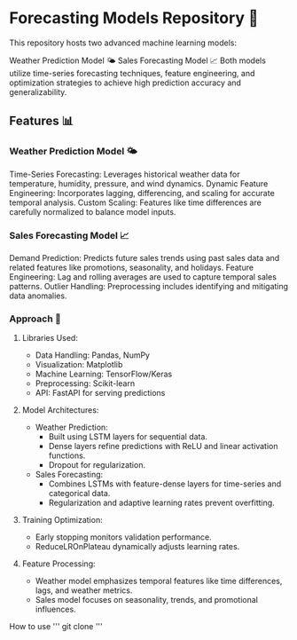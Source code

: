 # Forecasting Models Repository 🌟
This repository hosts two advanced machine learning models:

Weather Prediction Model 🌤️
Sales Forecasting Model 📈
Both models utilize time-series forecasting techniques, feature engineering, and optimization strategies to achieve high prediction accuracy and generalizability.

## Features 📊
### Weather Prediction Model 🌤️
Time-Series Forecasting: Leverages historical weather data for temperature, humidity, pressure, and wind dynamics.
Dynamic Feature Engineering: Incorporates lagging, differencing, and scaling for accurate temporal analysis.
Custom Scaling: Features like time differences are carefully normalized to balance model inputs.
### Sales Forecasting Model 📈
Demand Prediction: Predicts future sales trends using past sales data and related features like promotions, seasonality, and holidays.
Feature Engineering: Lag and rolling averages are used to capture temporal sales patterns.
Outlier Handling: Preprocessing includes identifying and mitigating data anomalies.
### Approach 🧠
1. Libraries Used:
   * Data Handling: Pandas, NumPy
   * Visualization: Matplotlib
   * Machine Learning: TensorFlow/Keras
   * Preprocessing: Scikit-learn
   * API: FastAPI for serving predictions

2. Model Architectures:
   * Weather Prediction:
      * Built using LSTM layers for sequential data.
      * Dense layers refine predictions with ReLU and linear activation functions.
      * Dropout for regularization.
   * Sales Forecasting:
      * Combines LSTMs with feature-dense layers for time-series and categorical data.
      * Regularization and adaptive learning rates prevent overfitting.
      
3. Training Optimization:

   * Early stopping monitors validation performance.
   * ReduceLROnPlateau dynamically adjusts learning rates.

4. Feature Processing:

   * Weather model emphasizes temporal features like time differences, lags, and weather metrics.
   * Sales model focuses on seasonality, trends, and promotional influences.

How to use
''' git clone  '''
